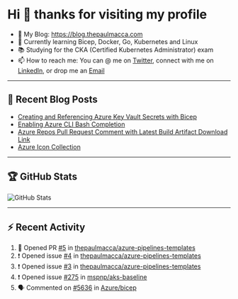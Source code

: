 # Hi 👋 thanks for visiting my profile

- 💬 My Blog: <https://blog.thepaulmacca.com>
- 🌱 Currently learning Bicep, Docker, Go, Kubernetes and Linux
- 📚 Studying for the CKA (Certified Kubernetes Administrator) exam
- 📫 How to reach me: You can @ me on [Twitter](https://twitter.com/thepaulmacca), connect with me on [LinkedIn](https://www.linkedin.com/in/thepaulmacca/), or drop me an [Email](mailto:pm@thepaulmacca.com)

---

## :blue_book: Recent Blog Posts
<!-- BLOG-POST-LIST:START -->
- [Creating and Referencing Azure Key Vault Secrets with Bicep](https://blog.thepaulmacca.com/creating-and-referencing-azure-key-vault-secrets-with-bicep/)
- [Enabling Azure CLI Bash Completion](https://blog.thepaulmacca.com/enabling-azure-cli-bash-completion/)
- [Azure Repos Pull Request Comment with Latest Build Artifact Download Link](https://blog.thepaulmacca.com/azure-repos-pull-request-comment-with-latest-build-artifact-download-link/)
- [Azure Icon Collection](https://blog.thepaulmacca.com/azure-icon-collection/)
<!-- BLOG-POST-LIST:END -->

---

## :trophy: GitHub Stats

![GitHub Stats](https://github-readme-stats.vercel.app/api?username=thepaulmacca&count_private=true&show_icons=true&theme=dark)

---

## :zap: Recent Activity

<!--START_SECTION:activity-->
1. 💪 Opened PR [#5](https://github.com/thepaulmacca/azure-pipelines-templates/pull/5) in [thepaulmacca/azure-pipelines-templates](https://github.com/thepaulmacca/azure-pipelines-templates)
2. ❗️ Opened issue [#4](https://github.com/thepaulmacca/azure-pipelines-templates/issues/4) in [thepaulmacca/azure-pipelines-templates](https://github.com/thepaulmacca/azure-pipelines-templates)
3. ❗️ Opened issue [#3](https://github.com/thepaulmacca/azure-pipelines-templates/issues/3) in [thepaulmacca/azure-pipelines-templates](https://github.com/thepaulmacca/azure-pipelines-templates)
4. ❗️ Opened issue [#275](https://github.com/mspnp/aks-baseline/issues/275) in [mspnp/aks-baseline](https://github.com/mspnp/aks-baseline)
5. 🗣 Commented on [#5636](https://github.com/Azure/bicep/issues/5636) in [Azure/bicep](https://github.com/Azure/bicep)
<!--END_SECTION:activity-->

